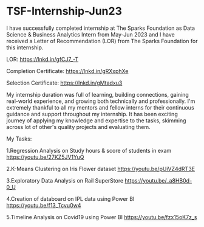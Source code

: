 # TSF-Internship-Jun23
I have successfully completed internship at The Sparks Foundation as Data Science & Business Analytics Intern from May-Jun 2023 and I have received a Letter of Recommendation (LOR) from The Sparks Foundation for this internship.

LOR: https://lnkd.in/gfCJ7_-T

Completion Certificate: https://lnkd.in/gRXxphXe

Selection Certificate: https://lnkd.in/gMtadxu3

My internship duration was full of learning, building connections, gaining real-world experience, and growing both technically and professionally.
I'm extremely thankful to all my mentors and fellow interns for their continuous guidance and support throughout my internship.
It has been exciting journey of applying my knowledge and expertise to the tasks, skimming across lot of other's quality projects and evaluating them.

My Tasks:

1.Regression Analysis on Study hours & score of students in exam https://youtu.be/27KZ5JV1YuQ

2.K-Means Clustering on Iris Flower dataset https://youtu.be/pUiVZ4dRT3E

3.Exploratory Data Analysis on Rail SuperStore https://youtu.be/_a8HB0d-0_U

4.Creation of databoard on IPL data using Power BI https://youtu.be/f13_Tcvu0w4

5.Timeline Analysis on Covid19 using Power BI https://youtu.be/fzx15oK7z_s
